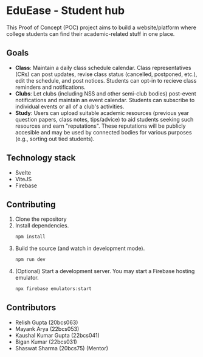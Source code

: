 # EduEase - Student hub

This Proof of Concept (POC) project aims to build a website/platform where college students can find their academic-related stuff in one place.

## Goals

- **Class**: Maintain a daily class schedule calendar. Class representatives (CRs) can post updates, revise class status (cancelled, postponed, etc.), edit the schedule, and post notices. Students can opt-in to recieve class reminders and notifications.
- **Clubs**: Let clubs (including NSS and other semi-club bodies) post-event notifications and maintain an event calendar. Students can subscribe to individual events or all of a club's activities.
- **Study**: Users can upload suitable academic resources (previous year question papers, class notes, tips/advice) to aid students seeking such resources and earn "reputations". These reputations will be publicly accesible and may be used by connected bodies for various purposes (e.g., sorting out tied students).

## Technology stack

- Svelte
- ViteJS
- Firebase

## Contributing

1. Clone the repository
1. Install dependencies.
    ```bash
    npm install
    ```
1. Build the source (and watch in development mode).
    ```bash
    npm run dev
    ```
1. (Optional) Start a development server. You may start a Firebase hosting emulator.
    ```bash
    npx firebase emulators:start
    ```


## Contributors

- Relish Gupta (20bcs063)
- Mayank Arya (22bcs053)
- Kaushal Kumar Gupta (22bcs041)
- Bigan Kumar (22bcs031)
- Shaswat Sharma (20bcs75) (Mentor)
